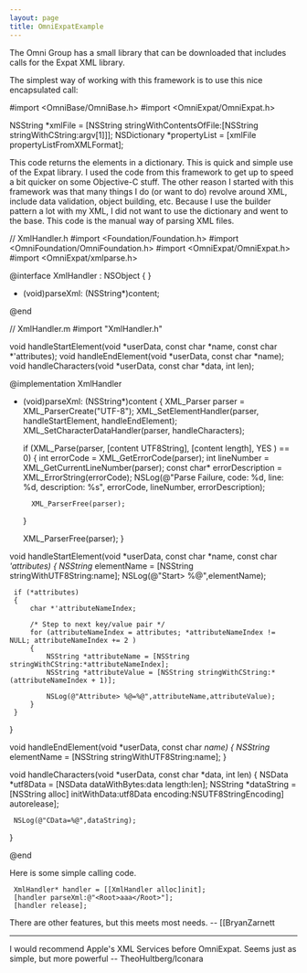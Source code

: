```yaml
---
layout: page
title: OmniExpatExample
---
```


The Omni Group has a small library that can be downloaded that includes calls for the Expat XML library. 

The simplest way of working with this framework is to use this nice encapsulated call:

  #import <OmniBase/OmniBase.h>
  #import <OmniExpat/OmniExpat.h>
 
  NSString *xmlFile = [NSString stringWithContentsOfFile:[NSString stringWithCString:argv[1]]];
  NSDictionary *propertyList = [xmlFile propertyListFromXMLFormat];

This code returns the elements in a dictionary. This is quick and simple use of the Expat library. I used the code from this framework to get up to speed a bit quicker on some Objective-C stuff. The other reason I started with this framework was that many things I do (or want to do) revolve around XML, include data validation, object building, etc. Because I use the builder pattern a lot with my XML, I did not want to use the dictionary and went to the base. This code is the manual way of parsing XML files.

 // XmlHandler.h
 #import <Foundation/Foundation.h>
 #import <OmniFoundation/OmniFoundation.h>
 #import <OmniExpat/OmniExpat.h>
 #import <OmniExpat/xmlparse.h>
 
 @interface XmlHandler : NSObject 
 {
 }
 
 - (void)parseXml: (NSString*)content;
 
 @end
 
 
 // XmlHandler.m
 #import "XmlHandler.h"
 
 void handleStartElement(void *userData, const char *name, const char *'attributes);
 void handleEndElement(void *userData, const char *name);
 void handleCharacters(void *userData, const char *data, int len);
 
 
 @implementation XmlHandler
 
 - (void)parseXml: (NSString*)content
 {
     XML_Parser parser = XML_ParserCreate("UTF-8");
     XML_SetElementHandler(parser, handleStartElement, handleEndElement);
     XML_SetCharacterDataHandler(parser, handleCharacters);
     
     if (XML_Parse(parser, [content UTF8String], [content length], YES ) == 0)
     {
         int errorCode = XML_GetErrorCode(parser);
         int lineNumber = XML_GetCurrentLineNumber(parser);
         const char* errorDescription = XML_ErrorString(errorCode);
         NSLog(@"Parse Failure, code: %d, line: %d, description: %s", errorCode, lineNumber, errorDescription);
         
         XML_ParserFree(parser);
     }
     
     XML_ParserFree(parser);
 }
 
 void handleStartElement(void *userData, const char *name, const char *'attributes)
 {
     NSString* elementName = [NSString stringWithUTF8String:name];
     NSLog(@"Start> %@",elementName);
     
     if (*attributes) 
     {
         char *'attributeNameIndex;
         
         /* Step to next key/value pair */
         for (attributeNameIndex = attributes; *attributeNameIndex != NULL; attributeNameIndex += 2 )        
         {
             NSString *attributeName = [NSString stringWithCString:*attributeNameIndex];
             NSString *attributeValue = [NSString stringWithCString:*(attributeNameIndex + 1)];
             
             NSLog(@"Attribute> %@=%@",attributeName,attributeValue);
         }
     }
 }
 
 void handleEndElement(void *userData, const char *name)
 {
     NSString* elementName = [NSString stringWithUTF8String:name];
 }
 
 void handleCharacters(void *userData, const char *data, int len)
 {
     NSData *utf8Data = [NSData dataWithBytes:data length:len];
     NSString *dataString = [NSString alloc] initWithData:utf8Data encoding:NSUTF8StringEncoding] autorelease];
     
     NSLog(@"CData=%@",dataString);
 }
 
 @end

Here is some simple calling code.

     XmlHandler* handler = [[XmlHandler alloc]init];
     [handler parseXml:@"<Root>aaa</Root>"];
     [handler release];



There are other features, but this meets most needs.
-- [[BryanZarnett


----
I would recommend Apple's XML Services before OmniExpat. Seems just as simple, but more powerful -- TheoHultberg/Iconara


